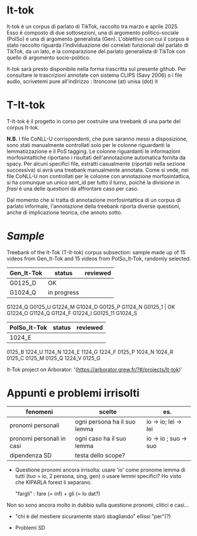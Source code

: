 # **It-tok** #

It-tok è un corpus di parlato di TikTok, raccolto tra marzo e aprile 2025. Esso è composto di due sottosezioni, una di argomento politico-sociale (PolSo) e una di argomento generalista (Gen). L'obiettivo con cui il corpus è stato raccolto riguarda l'individuazione dei correlati funzionali del parlato di TikTok, da un lato, e la comparazione del parlato generalista di TikTok con quello di argomento socio-politico. 

It-tok sarà presto disponibile nella forma trascritta sul presente github. Per consultare le trascrizioni annotate con sistema CLIPS (Savy 2006) o i file audio, scrivetemi pure all'indirizzo : ltroncone (at) unisa (dot) it


# **T-It-tok** #

T-It-tok è il progetto in corso per costruire una treebank di una parte del corpus It-tok.

**N.B.** I file CoNLL-U corrispondenti, che pure saranno messi a disposizione, sono stati manualmente controllati solo per le colonne riguardanti la lemmatizzazione e il PoS tagging. Le colonne riguardanti le informazioni morfosintattiche riportano i risultati dell'annotazione automatica fornita da spacy. Per alcuni specifici file, estratti casualmente (riportati nella sezione successiva) si avrà una treebank manualmente annotata. Come si vede, nei file CoNLL-U non controllati per le colonne con annotazione morfosintattica, si ha comunque un unico sent_id per tutto il turno, poiché la divisione in *frasi* è una delle questioni da affrontare caso per caso.

Dal momento che si tratta di annotazione morfosintattica di un corpus di parlato informale, l'annotazione della treebank riporta diverse questioni, anche di implicazione teorica, che annoto sotto.

# *Sample* #

Treebank of the It-Tok (T-It-tok) corpus subsection: sample made up of 15 videos from Gen_It-Tok and 15 videos from PolSo_It-Tok, randomly selected.

| Gen_It-Tok    |    status     | reviewed     |
| ------------- | ------------- | ------------- |
|G0125_D   |OK|
G1024_Q | in progress
G1224_Q
G0125_U
G1224_M
G1024_D
G0125_P
G1124_N
G0125_1 | OK
G1224_O
G1124_Q
G1124_F
G1224_I
G0125_11
G1024_S

|PolSo_It-Tok|    status     | reviewed     |
| ------------- | ------------- | ------------- |
|1024_E| |
0125_B
1224_U
1124_N
1224_E
1124_G
1224_F
0125_P
1024_N
1024_R
0125_C
0125_M
0125_Q
1224_V
0125_G


It-Tok project on Arborator: '(https://arborator.grew.fr/?#/projects/It-tok)'



# **Appunti e problemi irrisolti** #


| fenomeni    |    scelte     | es.     |
| ------------- | ------------- | ------------- |
| pronomi personali    |    ogni persona ha il suo lemma     | io -> io; lei -> lei |
| pronomi personali in casi   |    ogni caso ha il suo lemma     | io -> io ; suo -> suo  |
| dipendenza SD|    testa dello scope?| |

* Questione pronomi ancora irrisolta: usare 'io' come pronome lemma di tutti (tuo = io, 2 persona, sing, gen) o usare lemmi specifici? Ho visto che KIPARLA forest li separano. 

    "fargli" : fare (= inf) + gli (= lo dat?)

Non so sono ancora molto in dubbio sulla questione pronomi, clitici e casi...

* "chi è del mestiere sicuramente starò sbagliando" ellissi "per"(?)

* Problemi SD
